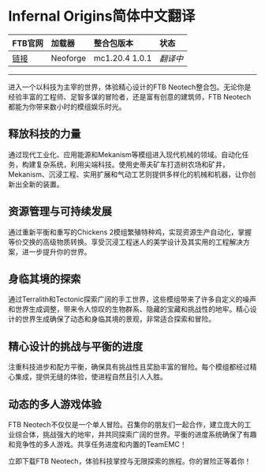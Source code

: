 # Infernal Origins简体中文翻译

FTB官网|加载器|整合包版本|状态
:-|:-|:-|:-
[链接](https://feed-the-beast.com/modpacks/123-ftb-neotech)|Neoforge|mc1.20.4 1.0.1|*翻译中*|

---
进入一个以科技为主宰的世界，体验精心设计的FTB Neotech整合包。无论你是经验丰富的工程师、足智多谋的冒险者，还是富有创意的建筑师，FTB Neotech都能为你带来数小时的模组娱乐时光。

## 释放科技的力量
通过现代工业化、应用能源和Mekanism等模组进入现代机械的领域。自动化任务，构建复杂系统，利用尖端科技。使用史蒂夫矿车打造树农场和矿井，Mekanism、沉浸工程、实用扩展和气动工艺则提供多样化的机械和机器，让你创新出全新的装置。

## 资源管理与可持续发展
通过重新平衡和重写的Chickens 2模组繁殖特种鸡，实现资源生产自动化，掌握等价交换的高级物质转换。享受沉浸工程迷人的美学设计及其实用的工程解决方案，进一步提升你的世界。

## 身临其境的探索
通过Terralith和Tectonic探索广阔的手工世界，这些模组带来了许多自定义的噪声和世界生成调整，带来令人惊叹的生物群系、隐藏的宝藏和挑战性的地牢。精心设计的世界生成确保了动态和身临其境的景观，非常适合探索和冒险。

## 精心设计的挑战与平衡的进度
注重科技进步和配方平衡，确保具有挑战性且奖励丰富的冒险。每个模组都经过精心集成，提供无缝的体验，使进程自然且引人入胜。

## 动态的多人游戏体验
FTB Neotech不仅仅是一个单人冒险。召集你的朋友们一起合作，建立庞大的工业综合体，挑战强大的地牢，并共同探索广阔的世界。平衡的进度系统确保了有趣和竞争性的多人游戏。共享任务进度和内置的TeamEMC！

立即下载FTB Neotech，体验科技掌控与无限探索的旅程。你的冒险正等着你！
